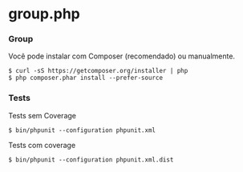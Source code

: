 # group.php

### Group

Você pode instalar com Composer (recomendado) ou manualmente.

```
$ curl -sS https://getcomposer.org/installer | php
$ php composer.phar install --prefer-source
```

### Tests

Tests sem Coverage
```
$ bin/phpunit --configuration phpunit.xml
```

Tests com coverage
```
$ bin/phpunit --configuration phpunit.xml.dist
